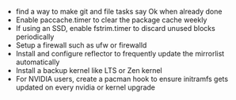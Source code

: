 - find a way to make git and file tasks say Ok when already done
- Enable paccache.timer to clear the package cache weekly
- If using an SSD, enable fstrim.timer to discard unused blocks periodically
- Setup a firewall such as ufw or firewalld
- Install and configure reflector to frequently update the mirrorlist automatically
- Install a backup kernel like LTS or Zen kernel
- For NVIDIA users, create a pacman hook to ensure initramfs gets updated on every nvidia or kernel upgrade
